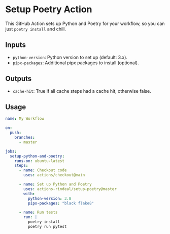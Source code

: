 # Setup Poetry Action

This GitHub Action sets up Python and Poetry for your workflow,
so you can just `poetry install` and chill.

## Inputs

- `python-version`: Python version to set up (default: 3.x).
- `pipx-packages`: Additional pipx packages to install (optional).

## Outputs

- `cache-hit`: True if all cache steps had a cache hit, otherwise false.

## Usage

```yaml
name: My Workflow

on:
  push:
    branches:
      - master

jobs:
  setup-python-and-poetry:
    runs-on: ubuntu-latest
    steps:
      - name: Checkout code
        uses: actions/checkout@main

      - name: Set up Python and Poetry
        uses: actions-rindeal/setup-poetry@master
        with:
          python-version: 3.8
          pipx-packages: "black flake8"

      - name: Run tests
        run: |
          poetry install
          poetry run pytest
